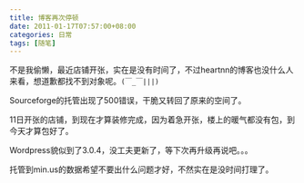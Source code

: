 ```yaml
---
title: 博客再次停顿
date: 2011-01-17T07:57:00+08:00
categories: 日常
tags: [随笔]
---
```


不是我偷懒，最近店铺开张，实在是没有时间了，不过heartnn的博客也没什么人来看，想道歉都找不到对象呢。`(￣_￣|||)`

Sourceforge的托管出现了500错误，干脆又转回了原来的空间了。

11日开张的店铺，到现在才算装修完成，因为着急开张，楼上的暖气都没有包，到今天才算包好了。

Wordpress貌似到了3.0.4，没工夫更新了，等下次再升级再说吧。。。

托管到min.us的数据希望不要出什么问题才好，不然实在是没时间打理了。
